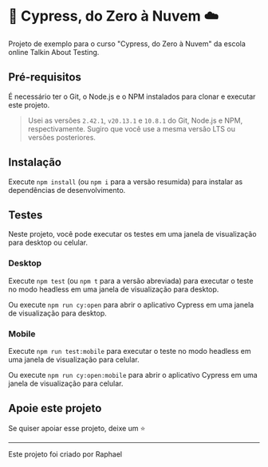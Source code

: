 # 🌲 Cypress, do Zero à Nuvem ☁️

Projeto de exemplo para o curso "Cypress, do Zero à Nuvem" da escola online Talkin About Testing.

## Pré-requisitos

É necessário ter o Git, o Node.js e o NPM instalados para clonar e executar este projeto.

> Usei as versões `2.42.1`, `v20.13.1` e `10.8.1` do Git, Node.js e NPM, respectivamente. Sugiro que você use a mesma versão LTS ou versões posteriores. 

## Instalação

Execute `npm install` (ou `npm i` para a versão resumida) para instalar as dependências de desenvolvimento.

## Testes

Neste projeto, você pode executar os testes em uma janela de visualização para desktop ou celular. 

### Desktop

Execute `npm test` (ou `npm t` para a versão abreviada) para executar o teste no modo headless em uma janela de visualização para desktop.

Ou execute `npm run cy:open` para abrir o aplicativo Cypress em uma janela de visualização para desktop.

### Mobile

Execute `npm run test:mobile` para executar o teste no modo headless em uma janela de visualização para celular.

Ou execute `npm run cy:open:mobile` para abrir o aplicativo Cypress em uma janela de visualização para celular.

## Apoie este projeto

Se quiser apoiar esse projeto, deixe um ⭐

___

Este projeto foi criado por Raphael

